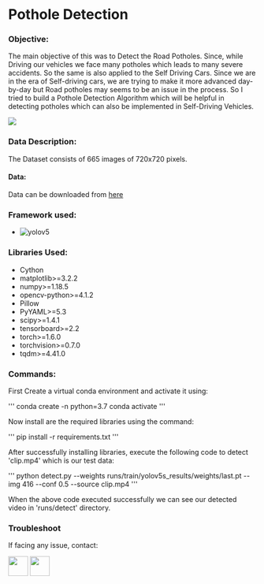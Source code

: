 # Pothole Detection
### Objective:
The main objective of this was to Detect the Road Potholes. Since, while Driving our vehicles we face many potholes which leads to many severe accidents. So the same is also applied to the Self Driving Cars. Since we are in the era of Self-driving cars, we are trying to make it more advanced day-by-day but Road potholes may seems to be an issue in the process. So I tried to build a Pothole Detection Algorithm which will be helpful in detecting potholes which can also be implemented in Self-Driving Vehicles.


![](Animated_GIF_downsized_large.gif)


### Data Description:
The Dataset consists of 665 images of 720x720 pixels.
#### Data:
Data can be downloaded from [here](https://public.roboflow.com/object-detection/pothole/1 "Pothole Dataset")

### Framework used:
* ![yolov5](https://github.com/ultralytics/yolov5 "Yolov5")

### Libraries Used:
* Cython
* matplotlib>=3.2.2
* numpy>=1.18.5
* opencv-python>=4.1.2
* Pillow
* PyYAML>=5.3
* scipy>=1.4.1
* tensorboard>=2.2
* torch>=1.6.0
* torchvision>=0.7.0
* tqdm>=4.41.0

### Commands:
First Create a virtual conda environment and activate it using:

'''
conda create -n <Environment Name> python=3.7
conda activate <Environment Name>
'''

Now install are the required libraries using the command:

'''
pip install -r requirements.txt
'''

After successfully installing libraries, execute the following code to detect 'clip.mp4' which is our test data:

'''
python detect.py --weights runs/train/yolov5s_results/weights/last.pt --img 416 --conf 0.5 --source clip.mp4
'''

When the above code executed successfully we can see our detected video in 'runs/detect' directory.

### Troubleshoot
If facing any issue, contact:

<a href = 'https://www.linkedin.com/in/anon-cypher'> <img width = '40px' align= 'center' src="https://cdn.worldvectorlogo.com/logos/linkedin-icon-1.svg"/></a>
<a href = 'https://www.instagram.com/anon.cypher'> <img width = '40px' align= 'center' src="https://cdn.worldvectorlogo.com/logos/instagram-glyph-1.svg"/></a>
